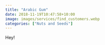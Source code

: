 ```yaml
---
title: "Arabic Gum"
date: 2018-11-19T10:47:58+10:00
image: images/services/find_customers.webp
categories: ["Nuts and Seeds"]
---
```

Hey!
